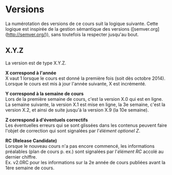 # Versions

La numérotation des versions de ce cours suit la logique suivante.
Cette logique est inspirée de la gestion sémantique des versions ([semver.org] (http://semver.org/)), sans toutefois la respecter jusqu'au bout.

## X.Y.Z

La version est de type X.Y.Z.

**X correspond à l'année**   
X vaut 1 lorsque le cours est donné la première fois (soit dès octobre 2014).   
Lorsque le cours est mis à jour l'année suivante, X est incrémenté.


**Y correspond à la semaine de cours**   
Lors de la première semaine de cours, c'est la version X.0 qui est en ligne.
La semaine suivante, la version X.1 est mise en ligne, la 3e semaine, c'est la version X.2, et ainsi de suite jusqu'à la version X.9 (la 10e semaine).


**Z correspond à d'éventuels correctifs**   
Les éventuelles erreurs qui se sont glissées dans les contenus peuvent faire l'objet de correction qui sont signalées par l'*élément optionel Z*.


**RC (Release Candidate)**   
Lorsque le nouveau cours n'a pas encore commencé, les informations préalables (plan de cours p. ex.) sont signalées par l'*élément RC* accolé au dernier chiffre.   
Ex. v2.0RC pour les informations sur la 2e année de cours publiées avant la 1ère semaine de cours.